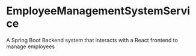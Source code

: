 # EmployeeManagementSystemService
A Spring Boot Backend system that interacts with a React frontend to manage employees
